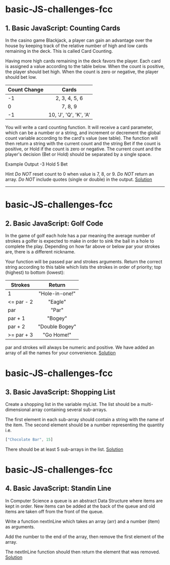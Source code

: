 # basic-JS-challenges-fcc
## 1.  Basic JavaScript: Counting Cards
In the casino game Blackjack, a player can gain an advantage over the house by keeping track of the relative number of high and low cards remaining in the deck. This is called Card Counting.

Having more high cards remaining in the deck favors the player. Each card is assigned a value according to the table below. When the count is positive, the player should bet high. When the count is zero or negative, the player should bet low.


| Count Change        | Cards          
| ------------- |:-------------:        |
| -1            | 2, 3, 4, 5, 6         |
|  0            | 7, 8, 9               |  
| -1            | 10, 'J', 'Q', 'K', 'A'|

You will write a card counting function. It will receive a card parameter, which can be a number or a string, and increment or decrement the global count variable according to the card's value (see table). The function will then return a string with the current count and the string Bet if the count is positive, or Hold if the count is zero or negative. The current count and the player's decision (Bet or Hold) should be separated by a single space.

Example Output
-3 Hold
5 Bet

Hint
*Do NOT* reset count to 0 when value is 7, 8, or 9.
*Do NOT* return an array.
*Do NOT* include quotes (single or double) in the output.
[Solution](https://github.com/mesfint/basic-JS-challenges-fcc)

___
# basic-JS-challenges-fcc
## 2.  Basic JavaScript: Golf Code
In the game of golf each hole has a par meaning the average number of strokes a golfer is expected to make in order to sink the ball in a hole to complete the play. Depending on how far above or below par your strokes are, there is a different nickname.

Your function will be passed par and strokes arguments. Return the correct string according to this table which lists the strokes in order of priority; top (highest) to bottom (lowest):


| Strokes        | Return          
| -------------  |:-------------:        |
| 1           	 | "Hole-in-one!"        |
|  <= par - 2    | "Eagle"               |  
| par	         | "Par"		 |
| par + 1	 | "Bogey"               |  
| par + 2        | "Double Bogey"	 |
|>= par + 3      | "Go Home!"		 |

par and strokes will always be numeric and positive. We have added an array of all the names for your convenience.
[Solution](https://github.com/mesfint/basic-JS-challenges-fcc)

# basic-JS-challenges-fcc
## 3.  Basic JavaScript: Shopping List
Create a shopping list in the variable myList. The list should be a multi-dimensional array containing several sub-arrays.

The first element in each sub-array should contain a string with the name of the item. The second element should be a number representing the quantity i.e.
```javascript
["Chocolate Bar", 15]
```
There should be at least 5 sub-arrays in the list.
[Solution](https://github.com/mesfint/basic-JS-challenges-fcc)

# basic-JS-challenges-fcc
## 4.  Basic JavaScript: Standin Line
In Computer Science a queue is an abstract Data Structure where items are kept in order. New items can be added at the back of the queue and old items are taken off from the front of the queue.

Write a function nextInLine which takes an array (arr) and a number (item) as arguments.

Add the number to the end of the array, then remove the first element of the array.

The nextInLine function should then return the element that was removed.
[Solution](https://github.com/mesfint/basic-JS-challenges-fcc)

